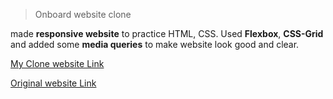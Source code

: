 > Onboard website clone

made **responsive website** to practice HTML, CSS.
Used **Flexbox**, **CSS-Grid** and added some **media queries** to make website look good and clear.

[My Clone website Link](https://onboard-clone-by-araf.netlify.app/)

[Original website Link](https://onboard-template.webflow.io/)
